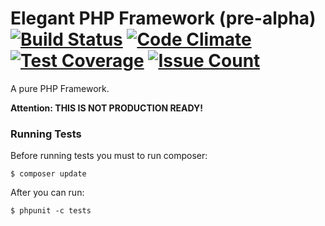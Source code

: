 # Elegant PHP Framework (pre-alpha) [![Build Status](https://travis-ci.org/geraldoandradee/elegant-php.svg?branch=master)](https://travis-ci.org/geraldoandradee/elegant-php) [![Code Climate](https://codeclimate.com/github/geraldoandradee/elegant-php/badges/gpa.svg)](https://codeclimate.com/github/geraldoandradee/elegant-php) [![Test Coverage](https://codeclimate.com/github/geraldoandradee/elegant-php/badges/coverage.svg)](https://codeclimate.com/github/geraldoandradee/elegant-php/coverage) [![Issue Count](https://codeclimate.com/github/geraldoandradee/elegant-php/badges/issue_count.svg)](https://codeclimate.com/github/geraldoandradee/elegant-php)

A pure PHP Framework.

**Attention: THIS IS NOT PRODUCTION READY!**

### Running Tests

Before running tests you must to run composer:

    $ composer update
    
After you can run:

    $ phpunit -c tests
